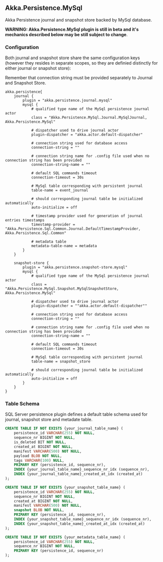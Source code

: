 ## Akka.Persistence.MySql

Akka Persistence journal and snapshot store backed by MySql database.

**WARNING: Akka.Persistence.MySql plugin is still in beta and it's mechanics described below may be still subject to change**.

### Configuration

Both journal and snapshot store share the same configuration keys (however they resides in separate scopes, so they are definied distinctly for either journal or snapshot store):

Remember that connection string must be provided separately to Journal and Snapshot Store.

```hocon
akka.persistence{
	journal {
		plugin = "akka.persistence.journal.mysql"
		mysql {
			# qualified type name of the MySql persistence journal actor
			class = "Akka.Persistence.MySql.Journal.MySqlJournal, Akka.Persistence.MySql"

			# dispatcher used to drive journal actor
			plugin-dispatcher = "akka.actor.default-dispatcher"

			# connection string used for database access
			connection-string = ""

			# connection string name for .config file used when no connection string has been provided
			connection-string-name = ""

			# default SQL commands timeout
			connection-timeout = 30s

			# MySql table corresponding with persistent journal
			table-name = event_journal

			# should corresponding journal table be initialized automatically
			auto-initialize = off
			
			# timestamp provider used for generation of journal entries timestamps
			timestamp-provider = "Akka.Persistence.Sql.Common.Journal.DefaultTimestampProvider, Akka.Persistence.Sql.Common"
		
			# metadata table
			metadata-table-name = metadata
		}
	}

	snapshot-store {
		plugin = "akka.persistence.snapshot-store.mysql"
		mysql {
			# qualified type name of the MySql persistence journal actor
			class = "Akka.Persistence.MySql.Snapshot.MySqlSnapshotStore, Akka.Persistence.MySql"

			# dispatcher used to drive journal actor
			plugin-dispatcher = ""akka.actor.default-dispatcher""

			# connection string used for database access
			connection-string = ""

			# connection string name for .config file used when no connection string has been provided
			connection-string-name = ""

			# default SQL commands timeout
			connection-timeout = 30s

			# MySql table corresponding with persistent journal
			table-name = snapshot_store

			# should corresponding journal table be initialized automatically
			auto-initialize = off
		}
	}
}
```
### Table Schema

SQL Server persistence plugin defines a default table schema used for journal, snapshot store and metadate table.

```SQL
CREATE TABLE IF NOT EXISTS {your_journal_table_name} (
    persistence_id VARCHAR(255) NOT NULL,
    sequence_nr BIGINT NOT NULL,
    is_deleted BIT NOT NULL,
    created_at BIGINT NOT NULL,
    manifest VARCHAR(500) NOT NULL,
    payload BLOB NOT NULL,
    tags VARCHAR(100) NULL,
    PRIMARY KEY (persistence_id, sequence_nr),
    INDEX {your_journal_table_name}_sequence_nr_idx (sequence_nr),
    INDEX {your_journal_table_name}_created_at_idx (created_at)
);

CREATE TABLE IF NOT EXISTS {your_snapshot_table_name} (
    persistence_id VARCHAR(255) NOT NULL,
    sequence_nr BIGINT NOT NULL,
    created_at BIGINT NOT NULL,
    manifest VARCHAR(500) NOT NULL,
    snapshot BLOB NOT NULL,
    PRIMARY KEY (persistence_id, sequence_nr),
    INDEX {your_snapshot_table_name}_sequence_nr_idx (sequence_nr),
    INDEX {your_snapshot_table_name}_created_at_idx (created_at)
);

CREATE TABLE IF NOT EXISTS {your_metadata_table_name} (
    persistence_id VARCHAR(255) NOT NULL,
    sequence_nr BIGINT NOT NULL,
    PRIMARY KEY (persistence_id, sequence_nr)
);
```
